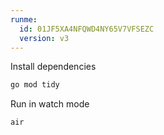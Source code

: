 ```yaml
---
runme:
  id: 01JF5XA4NFQWD4NY65V7VFSEZC
  version: v3
---
```


Install dependencies

```sh {"id":"01JF5XEKYN7206XNA53TKWV695"}
go mod tidy
```

Run in watch mode

```sh {"id":"01JF5XFS7P6PTSB9WYFYDB9ZR9"}
air
```